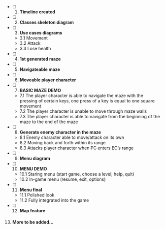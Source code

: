- [ ] 1. **Timeline created**
- [ ] 2. **Classes skeleton diagram**
- [ ] 3. **Use cases diagrams**
   -  3.1 Movement
   -  3.2 Attack
   -  3.3 Lose health
- [ ] 4. **1st generated maze**
- [ ] 5. **Navigateable maze**
- [ ] 6. **Moveable player character**
- [ ] 7. **BASIC MAZE DEMO**
   -  7.1 The player character is able to navigate the maze with the pressing of certain keys, one press of a key is equal to one square movement
   -  7.2 The player character is unable to move through maze walls
   -  7.3 The player character is able to navigate from the beginning of the maze to the end of the maze
- [ ] 8. **Generate enemy character in the maze**
   -  8.1 Enemy character able to move/attack on its own
   -  8.2 Moving back and forth within its range
   -  8.3 Attacks player character when PC enters EC’s range
- [ ] 9. **Menu diagram**
- [ ] 10. **MENU DEMO**
    - 10.1 Staring menu (start game, choose a level, help, quit)
    - 10.2 In-game menu (resume, exit, options)
- [ ] 11. **Menu final**
    - 11.1 Polished look
    - 11.2 Fully integrated into the game
- [ ] 12. **Map feature**
13. #### More to be added...
